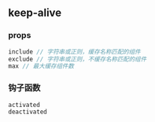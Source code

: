 ## keep-alive

### props
```js
include // 字符串或正则，缓存名称匹配的组件
exclude // 字符串或正则，不缓存名称匹配的组件
max // 最大缓存组件数
```

### 钩子函数
```js
activated
deactivated
```
